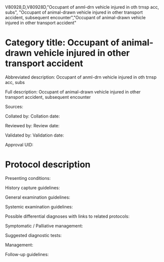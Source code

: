 V80928,D,V80928D,"Occupant of anml-drn vehicle injured in oth trnsp acc, subs", "Occupant of animal-drawn vehicle injured in other transport accident, subsequent encounter","Occupant of animal-drawn vehicle injured in other transport accident"
# Category title: Occupant of animal-drawn vehicle injured in other transport accident

Abbreviated description: Occupant of anml-drn vehicle injured in oth trnsp acc, subs

Full description: Occupant of animal-drawn vehicle injured in other transport accident, subsequent encounter

Sources:

Collated by:
Collation date:

Reviewed by:
Review date:

Validated by:
Validation date:

Approval UID:

# Protocol description

Presenting conditions:

History capture guidelines:

General examination guidelines:

Systemic examination guidelines:

Possible differential diagnoses with links to related protocols:

Symptomatic / Palliative management:

Suggested diagnostic tests:

Management:

Follow-up guidelines:
